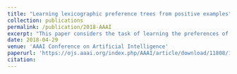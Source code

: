 ```yaml
---
title: "Learning lexicographic preference trees from positive examples"
collection: publications
permalink: /publication/2018-AAAI
excerpt: "This paper considers the task of learning the preferences of users on a combinatorial set of alternatives, as it can be the case for example with online configurators. In many settings, what is available to the learner is a set of positive examples of alternatives that have been selected during past interactions. We propose to learn a model of the users' preferences that ranks previously chosen alternatives as high as possible. In this paper, we study the particular task of learning conditional lexicographic preferences. We present an algorithm to learn several classes of lexicographic preference trees, prove convergence properties of the algorithm, and experiment on both synthetic data and on a real-world bench in the domain of recommendation in interactive configuration."
date: 2018-04-29
venue: 'AAAI Conference on Artificial Intelligence'
paperurl: 'https://ojs.aaai.org/index.php/AAAI/article/download/11808/11667'
citation:
---
```

